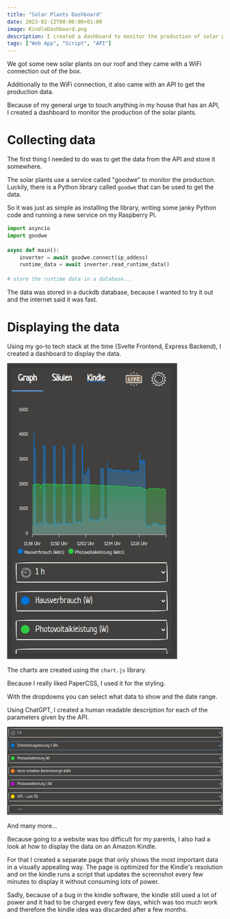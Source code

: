 ```yaml
---
title: "Solar Plants Dashboard"
date: 2023-02-12T00:00:00+01:00
image: KindleDashboard.png
description: I created a dashboard to monitor the production of solar plants.
tags: ["Web App", "Script", "API"]
---
```


We got some new solar plants on our roof and they came with a WiFi connection out of the box.

Additionally to the WiFi connection, it also came with an API to get the production data.

Because of my general urge to touch anything in my house that has an API, I created a dashboard to monitor the production of the solar plants.

# Collecting data

The first thing I needed to do was to get the data from the API and store it somewhere.

The solar plants use a service called "goodwe" to monitor the production. Luckily, there is a Python library called `goodwe` that can be used to get the data.

So it was just as simple as installing the library, writing some janky Python code and running a new service on my Raspberry Pi.

```python
import asyncio
import goodwe

async def main():
    inverter = await goodwe.connect(ip_addess)
    runtime_data = await inverter.read_runtime_data()

# store the runtime data in a database...
```

The data was stored in a duckdb database, because I wanted to try it out and the internet said it was fast.

# Displaying the data

Using my go-to tech stack at the time (Svelte Frontend, Express Backend), I created a dashboard to display the data.

![Dashboard](Dashboard.png)

The charts are created using the `chart.js` library.

Because I really liked PaperCSS, I used it for the styling.

With the dropdowns you can select what data to show and the date range.

Using ChatGPT, I created a human readable description for each of the parameters given by the API.

![Dashboard Parameters](DashboardParameters.png)

And many more...

Because going to a website was too difficult for my parents, I also had a look at how to display the data on an Amazon Kindle.

For that I created a separate page that only shows the most important data in a visually appealing way. The page is optimized for the Kindle's resolution and on the kindle runs a script that updates the scrennshot every few minutes to display it without consuming lots of power.

Sadly, because of a bug in the kindle software, the kindle still used a lot of power and it had to be charged every few days, which was too much work and therefore the kindle idea was discarded after a few months.
